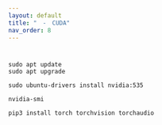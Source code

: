 ```yaml
---
layout: default
title: "　-　CUDA"
nav_order: 8
---
```


# 
```
sudo apt update
sudo apt upgrade

sudo ubuntu-drivers install nvidia:535
```
```
nvidia-smi
```
```
pip3 install torch torchvision torchaudio
```
